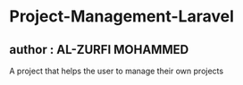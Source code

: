 # Project-Management-Laravel

## author : AL-ZURFI MOHAMMED
A project that helps the user to manage their own projects
